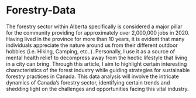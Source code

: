 # Forestry-Data

The forestry sector within Alberta specifically is considered a major pillar
for the community providing for approximately over 2,000,000 jobs in 2020.
Having lived in the province for more than 10 years, it is evident that many
individuals appreciate the nature around us from their different outdoor
hobbies (i.e. Hiking, Camping, etc..). Personally, I use it as a source of
mental health relief to decompress away from the hectic lifestyle that living
in a city can bring. Through this article, I aim to highlight certain interesting
characteristics of the forest industry while guiding strategies for sustainable
forestry practices in Canada. This data analysis will involve the intricate
dynamics of Canada’s forestry sector, identifying certain trends and
shedding light on the challenges and opportunities facing this vital industry.
